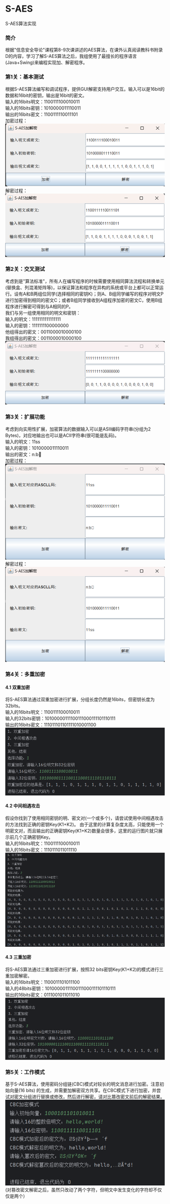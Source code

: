# S-AES
S-AES算法实现  

### 简介    
根据"信息安全导论"课程第8-9次课讲述的AES算法，在课外认真阅读教科书附录D的内容，学习了解S-AES算法之后，我组使用了最擅长的程序语言(Java+Swing)来编程实现加、解密程序。  

### 第1关：基本测试  
根据S-AES算法编写和调试程序，提供GUI解密支持用户交互。输入可以是16bit的数据和16bit的密钥，输出是16bit的密文。  
输入的16bits明文：1100111100010011  
输入的16bits密钥：1010000011110011  
输出的16bits密文：1100111110011101  
加密过程：  
![image](https://github.com/letMoonRunMyMood/S-AES/blob/main/images/Test1_Encryption.png)  
解密过程：  
![image](https://github.com/letMoonRunMyMood/S-AES/blob/main/images/Test1_Decrpytion.png)

### 第2关：交叉测试  
考虑到是"算法标准"，所有人在编写程序的时候需要使用相同算法流程和转换单元(替换盒、列混淆矩阵等)，以保证算法和程序在异构的系统或平台上都可以正常运行。设有A和B两组位同学(选择相同的密钥K)；则A、B组同学编写的程序对明文P进行加密得到相同的密文C；或者B组同学接收到A组程序加密的密文C，使用B组程序进行解密可得到与A相同的P。  
我们与另一组使用相同的明文和密钥：  
输入的明文：1111111111111111  
输入的密钥：1111111100000000  
他组得出的密文：0011000010000100  
我组得出的密文：0011000010000100  
![image](https://github.com/letMoonRunMyMood/S-AES/blob/main/images/Test2.2.png)  

### 第3关：扩展功能  
考虑到向实用性扩展，加密算法的数据输入可以是ASII编码字符串(分组为2 Bytes)，对应地输出也可以是ACII字符串(很可能是乱码)。  
输入的明文：11ss  
输入的密钥：1010000011110011  
输出的密文：n:b   
加密过程：  
![image](https://github.com/letMoonRunMyMood/S-AES/blob/main/images/Test3_Encyption.png)  
解密过程：  
![image](https://github.com/letMoonRunMyMood/S-AES/blob/main/images/Test3_Decyption.png)

### 第4关：多重加密  
#### 4.1 双重加密  
将S-AES算法通过双重加密进行扩展，分组长度仍然是16bits，但密钥长度为32bits。  
输入的16bits明文：1100111100010011  
输入的32bits密钥：10100000111100111000111101110111  
输出的16bits密文：111011101101111010001100  
![image](https://github.com/letMoonRunMyMood/S-AES/blob/main/images/Test4.1.png)

#### 4.2 中间相遇攻击  
假设你找到了使用相同密钥的明、密文对(一个或多个)，请尝试使用中间相遇攻击的方法找到正确的密钥Key(K1+K2)。
由于这里的计算复杂度太高，只能使用一个明密文对，而且输出的正确密钥Key(K1+K2)数量会很多，这里的运行图片就只展示前几个正确密钥Key。  
输入的16bits明文：1100111100010011  
输入的16bits密文：1110111011011110  
![image](https://github.com/letMoonRunMyMood/S-AES/blob/main/images/Test4.2.png)

#### 4.3 三重加密  
将S-AES算法通过三重加密进行扩展，按照32 bits密钥Key(K1+K2)的模式进行三重加密解密。  
输入的16bits明文：1100011101011100   
输入的48bits密钥：10100000111100111000111101110111    
输出的16bits密文：0111001011011010  
![image](https://github.com/letMoonRunMyMood/S-AES/blob/main/images/Test4.3.png)

### 第5关：工作模式  
基于S-AES算法，使用密码分组链(CBC)模式对较长的明文消息进行加密。注意初始向量(16 bits) 的生成，并需要加解密双方共享。在CBC模式下进行加密，并尝试对密文分组进行替换或修改，然后进行解密，请对比篡改密文前后的解密结果。  
![image](https://github.com/letMoonRunMyMood/S-AES/blob/main/images/Test5.1.png)  
(对篡改密文解密之后，虽然只改动了两个字符，但明文中发生变化的字符却不仅仅是两个）
